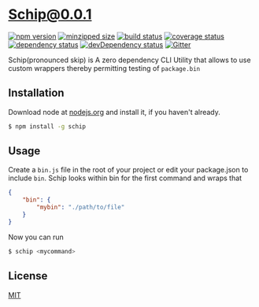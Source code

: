 # Schip@0.0.1
 [![npm version](https://badge.fury.io/js/schip.svg)](https://npmjs.org/package/schip)  [![minzipped size](https://img.shields.io/bundlephobia/minzip/schip.svg)](https://bundlephobia.com/result?p=schip)  [![build status](https://img.shields.io/travis/elcharitas/schip/master.svg)](https://travis-ci.org/elcharitas/schip#master)  [![coverage status](https://coveralls.io/repos/elcharitas/schip/badge.svg)](https://coveralls.io/github/elcharitas/schip)  [![dependency status](https://david-dm.org/elcharitas/schip.svg?theme=shields.io)](https://david-dm.org/elcharitas/schip)  [![devDependency status](https://david-dm.org/elcharitas/schip/dev-status.svg)](https://david-dm.org/elcharitas/schip#info=devDependencies)  [![Gitter](https://badges.gitter.im/elcharitas/schip.svg)](https://gitter.im/elcharitas/schip) 

Schip(pronounced skip) is A zero dependency CLI Utility that allows to use custom wrappers thereby permitting testing of `package.bin`

## Installation
Download node at [nodejs.org](http://nodejs.org) and install it, if you haven't already.

```sh
$ npm install -g schip
```

## Usage
Create a `bin.js` file in the root of your project or edit your package.json to include `bin`. Schip looks within bin for the first command and wraps that
``` json
{
    "bin": {
        "mybin": "./path/to/file"
    }
}
```

Now you can run
``` sh
$ schip <mycommand>
```

## License
[MIT](LICENSE)
